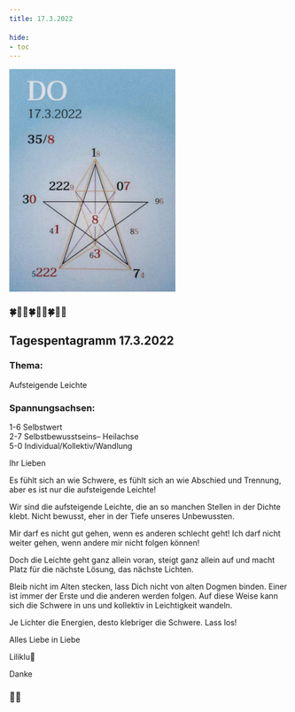 ```yaml
---
title: 17.3.2022

hide:
- toc
---
```



<style>
img {
  width: 300px;
  max-width: 99%
}
</style>

![](../img/2022-03-17.png)

### 🍀🦋💚🍀🦋💚🍀🦋💚

## **Tagespentagramm 17.3.2022**


### **Thema:**
Aufsteigende Leichte


### **Spannungsachsen:**
1-6 Selbstwert  
2-7 Selbstbewusstseins– Heilachse  
5-0 Individual/Kollektiv/Wandlung  


Ihr Lieben

Es fühlt sich an wie Schwere, es fühlt sich an wie Abschied und Trennung, aber es ist nur die aufsteigende Leichte!

Wir sind die aufsteigende Leichte, die an so manchen Stellen in der Dichte klebt. Nicht bewusst, eher in der Tiefe unseres Unbewussten.

Mir darf es nicht gut gehen, wenn es anderen schlecht geht! Ich darf nicht weiter gehen, wenn andere mir nicht folgen können!

Doch die Leichte geht ganz allein voran, steigt ganz allein auf und macht Platz für die nächste Lösung, das nächste Lichten.

Bleib nicht im Alten stecken, lass Dich nicht von alten Dogmen binden. Einer ist immer der Erste und die anderen werden folgen. Auf diese Weise kann sich die Schwere in uns und kollektiv in Leichtigkeit wandeln.

Je Lichter die Energien, desto klebriger die Schwere. Lass los!

Alles Liebe in Liebe

Liliklu🦋

Danke
### 🙏💞
